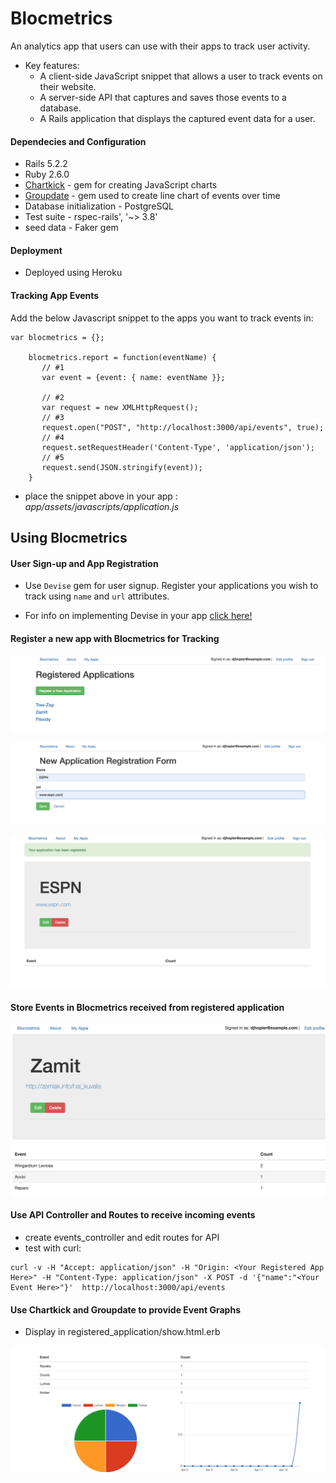# Blocmetrics

An analytics app that users can use with their apps to track user activity.
* Key features:
	* A client-side JavaScript snippet that allows a user to track events on their website.
	* A server-side API that captures and saves those events to a database.
	* A Rails application that displays the captured event data for a user.

#### Dependecies and Configuration

* Rails 5.2.2
* Ruby 2.6.0
* [Chartkick](https://github.com/ankane/chartkick#installation) - gem for creating JavaScript charts
* [Groupdate](https://github.com/ankane/groupdate) - gem used to create line chart of events over time
* Database initialization - PostgreSQL
* Test suite - rspec-rails', '~> 3.8'
* seed data - Faker gem

#### Deployment
* Deployed using Heroku

#### Tracking App Events
Add the below Javascript snippet to the apps you want to track events in: <br/>

```
var blocmetrics = {};

	blocmetrics.report = function(eventName) {
	   // #1
	   var event = {event: { name: eventName }};

	   // #2
	   var request = new XMLHttpRequest();
	   // #3
	   request.open("POST", "http://localhost:3000/api/events", true);
	   // #4
	   request.setRequestHeader('Content-Type', 'application/json');
	   // #5
	   request.send(JSON.stringify(event));
	}

```
- place the snippet above in your app : _app/assets/javascripts/application.js_

## Using Blocmetrics

#### User Sign-up and App Registration
* Use `Devise` gem for user signup. Register your applications you wish to track using `name` and `url` attributes.

* For info on implementing Devise in your app [click here!](https://github.com/plataformatec/devise)

#### Register a new app with Blocmetrics for Tracking
![new app](app/assets/images/blocmetrics-landing.png)

![new app entry](app/assets/images/register-new-app.png)

![successful new app](app/assets/images/register-app-success.png)

#### Store Events in Blocmetrics received from registered application
![events](app/assets/images/events.png)

#### Use API Controller and Routes to receive incoming events
* create events_controller and edit routes for API
* test with curl:

```
curl -v -H "Accept: application/json" -H "Origin: <Your Registered App Here>" -H "Content-Type: application/json" -X POST -d '{"name":"<Your Event Here>"}'  http://localhost:3000/api/events

```

#### Use Chartkick and Groupdate to provide Event Graphs
* Display in registered_application/show.html.erb

![event_graphs](app/assets/images/event_graphs.png)
